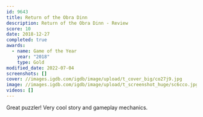 ```yaml
---
id: 9643
title: Return of the Obra Dinn
description: Return of the Obra Dinn - Review
score: 10
date: 2018-12-27
completed: true
awards:
  - name: Game of the Year
    year: "2018"
    type: Gold
modified_date: 2022-07-04
screenshots: []
cover: //images.igdb.com/igdb/image/upload/t_cover_big/co27j9.jpg
image: //images.igdb.com/igdb/image/upload/t_screenshot_huge/sc6cco.jpg
videos: []
---
```

Great puzzler! Very cool story and gameplay mechanics.